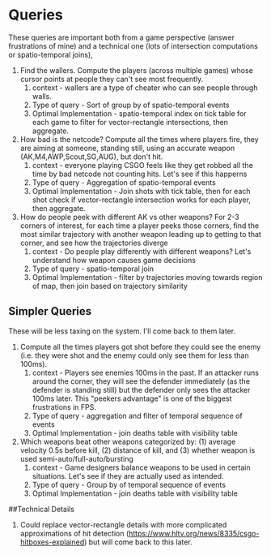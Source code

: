 # Queries
These queries are important both from a game perspective (answer frustrations of mine) and a technical one (lots of intersection computations or spatio-temporal joins),
1. Find the wallers. Compute the players (across multiple games) whose cursor points at people they can't see most frequently. 
    1. context - wallers are a type of cheater who can see people through walls.
    1. Type of query - Sort of group by of spatio-temporal events
    1. Optimal Implementation - spatio-temporal index on tick table for each game to filter for vector-rectangle intersections, then aggregate.
1. How bad is the netcode? Compute all the times where players fire, they are aiming at someone, standing still, 
    using an accurate weapon (AK,M4,AWP,Scout,SG,AUG), but don't hit. 
    1. context - everyone playing CSGO feels like they get robbed all the time by bad netcode not counting hits. Let's see if this happerns
    1. Type of query - Aggregation of spatio-temporal events
    1. Optimal Implementation - Join shots with tick table, then for each shot check if vector-rectangle intersection works for each player, then aggregate.
1. How do people peek with different AK vs other weapons? For 2-3 corners of interest, for each time a player peeks those corners,
    find the most similar trajectory with another weapon leading up to getting to that corner, and see how the trajectories diverge
    1. context - Do people play differently with different weapons? Let's understand how weapon causes game decisions
    1. Type of query - spatio-temporal join
    1. Optimal Implementation - filter by trajectories moving towards region of map, then join based on trajectory similarity

## Simpler Queries
These will be less taxing on the system. I'll come back to them later.
1. Compute all the times players got shot before they could see the enemy (i.e. they were shot and the enemy could only see them for less than 100ms).
   1. context - Players see enemies 100ms in the past. If an attacker runs around the corner, they will see the defender
   immediately (as the defender is standing still) but the defender only sees the attacker 100ms later. This "peekers advantage"
   is one of the biggest frustrations in FPS.
   1. Type of query - aggregation and filter of temporal sequence of events
   1. Optimal Implementation - join deaths table with visibility table
1. Which weapons beat other weapons categorized by: (1) average velocity 0.5s before kill, (2) distance of kill, and (3)
   whether weapon is used semi-auto/full-auto/bursting
   1. context - Game designers balance weapons to be used in certain situations. Let's see if they are actually used
   as intended.
   1. Type of query - Group by of temporal sequence of events
   1. Optimal Implementation - join deaths table with visibility table

##Technical Details
1. Could replace vector-rectangle details with more complicated approximations of hit detection (https://www.hltv.org/news/8335/csgo-hitboxes-explained)
but will come back to this later.